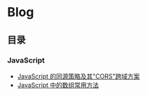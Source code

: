 # Blog

## 目录

### JavaScript

* [JavaScript 的同源策略及其"CORS"跨域方案](https://github.com/fengjiahao/blog/blob/master/2019-03/JavaScript-CORS.md)
* [JavaScript 中的数组常用方法](https://github.com/fengjiahao/blog/blob/master/2019-06/JavaScript-ES6-Array.md)